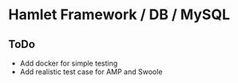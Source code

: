 Hamlet Framework / DB / MySQL
===


## ToDo

- Add docker for simple testing
- Add realistic test case for AMP and Swoole
